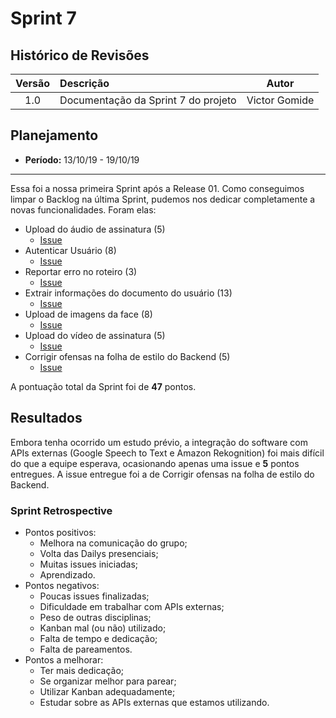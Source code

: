 # Sprint 7

## Histórico de Revisões

|Versão|Descrição|Autor|
|:----:|:--------|:---:|
|1.0|Documentação da Sprint 7 do projeto|Victor Gomide|

## Planejamento
* **Período:** 13/10/19 - 19/10/19

***

Essa foi a nossa primeira Sprint após a Release 01. Como conseguimos limpar o Backlog na última Sprint, pudemos nos dedicar completamente a novas funcionalidades. Foram elas:

* Upload do áudio de assinatura (5)
    - [Issue](https://github.com/fga-eps-mds/2019.2-Vsign/issues/122)
* Autenticar Usuário (8)
    - [Issue](https://github.com/fga-eps-mds/2019.2-Vsign/issues/124)
* Reportar erro no roteiro (3)
    - [Issue](https://github.com/fga-eps-mds/2019.2-Vsign/issues/64)
* Extrair informações do documento do usuário (13)
    - [Issue](https://github.com/fga-eps-mds/2019.2-Vsign/issues/123)
* Upload de imagens da face (8)
    - [Issue](https://github.com/fga-eps-mds/2019.2-Vsign/issues/120)
* Upload do vídeo de assinatura (5)
    - [Issue](https://github.com/fga-eps-mds/2019.2-Vsign/issues/121)
* Corrigir ofensas na folha de estilo do Backend (5)
    - [Issue](https://github.com/fga-eps-mds/2019.2-Vsign/issues/125)

A pontuação total da Sprint foi de **47** pontos.

## Resultados

Embora tenha ocorrido um estudo prévio, a integração do software com APIs externas (Google Speech to Text e Amazon Rekognition) foi mais difícil do que a equipe esperava, ocasionando apenas uma issue e **5** pontos entregues. A issue entregue foi a de Corrigir ofensas na folha de estilo do Backend.

### Sprint Retrospective

* Pontos positivos:
    - Melhora na comunicação do grupo;
    - Volta das Dailys presenciais;
    - Muitas issues iniciadas;
    - Aprendizado.
* Pontos negativos:
    - Poucas issues finalizadas;
    - Dificuldade em trabalhar com APIs externas;
    - Peso de outras disciplinas;
    - Kanban mal (ou não) utilizado;
    - Falta de tempo e dedicação;
    - Falta de pareamentos.
* Pontos a melhorar:
    - Ter mais dedicação;
    - Se organizar melhor para parear;
    - Utilizar Kanban adequadamente;
    - Estudar sobre as APIs externas que estamos utilizando.